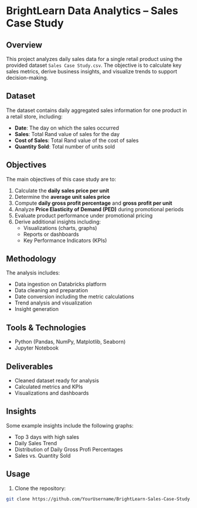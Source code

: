 # BrightLearn Data Analytics – Sales Case Study

## Overview
This project analyzes daily sales data for a single retail product using the provided dataset `Sales Case Study.csv`. The objective is to calculate key sales metrics, derive business insights, and visualize trends to support decision-making.

## Dataset
The dataset contains daily aggregated sales information for one product in a retail store, including:

- **Date**: The day on which the sales occurred  
- **Sales**: Total Rand value of sales for the day  
- **Cost of Sales**: Total Rand value of the cost of sales  
- **Quantity Sold**: Total number of units sold  

## Objectives
The main objectives of this case study are to:

1. Calculate the **daily sales price per unit**  
2. Determine the **average unit sales price**  
3. Compute **daily gross profit percentage** and **gross profit per unit**  
4. Analyze **Price Elasticity of Demand (PED)** during promotional periods  
5. Evaluate product performance under promotional pricing  
6. Derive additional insights including:  
   - Visualizations (charts, graphs)  
   - Reports or dashboards  
   - Key Performance Indicators (KPIs)  

## Methodology
The analysis includes:  
- Data ingestion on Databricks platform
- Data cleaning and preparation  
- Date conversion including the metric calculations  
- Trend analysis and visualization  
- Insight generation  

## Tools & Technologies
- Python (Pandas, NumPy, Matplotlib, Seaborn)  
- Jupyter Notebook    

## Deliverables
- Cleaned dataset ready for analysis  
- Calculated metrics and KPIs  
- Visualizations and dashboards   

## Insights
Some example insights include the following graphs:  
- Top 3 days with high sales 
- Daily Sales Trend
- Distribution of Daily Gross Profi Percentages  
- Sales vs. Quantity Sold

## Usage
1. Clone the repository:  
```bash
git clone https://github.com/YourUsername/BrightLearn-Sales-Case-Study.git
